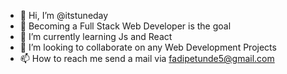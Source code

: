 - 👋 Hi, I’m @itstuneday
- 👀 Becoming a Full Stack Web Developer is the goal
- 🌱 I’m currently learning Js and React
- 💞️ I’m looking to collaborate on any Web Development Projects
- 📫 How to reach me send a mail via fadipetunde5@gmail.com

<!---
itstuneday/itstuneday is a ✨ special ✨ repository because its `README.md` (this file) appears on your GitHub profile.
You can click the Preview link to take a look at your changes.
--->
